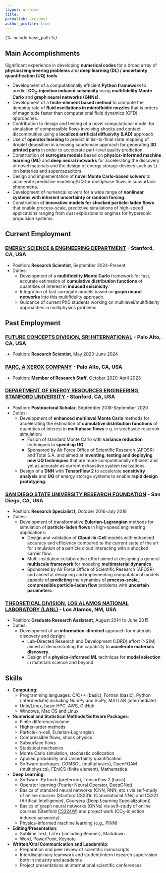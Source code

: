```yaml
---
layout: archive
title: 
permalink: /resume/
author_profile: true
---
```


{% include base_path %}

## Main Accomplishments

Significant experience in developing **numerical codes** for a broad array of **physics/engineering problems** and **deep learning (DL) / uncertainty quantification (UQ) tools**

* Development of a computationally efficient **Python framework** to predict **$\mathrm{CO}_2$-injection induced seismicity** using **multifidelity Monte Carlo** and **graph neural networks (GNNs)**. 
* Development of a **finite-element based method** to compute the damping rate of **fluid oscillations in microfluidic nozzles** that is orders of magnitude faster than computational fluid dynamics (CFD) approaches. 
* Contribution to design and testing of a novel computational model for simulation of compressible flows involving shocks and contact discontinuities using a **localized artificial diffusivity (LAD)** approach.
* Use of **operator learning** to predict initial-to-final state mapping of droplet deposition in a moving subdomain approach for generating **3D printed parts** in order to accelerate part-level quality prediction.
* Construction of **surrogate models** based on **physics-informed machine learning (ML)** and **deep neural networks** for accelerating the discovery of novel materials and the design of energy storage devices such as Li-Ion batteries and supercapacitors.
* Design and implementation of **novel Monte Carlo-based solvers** to accelerate predictive modeling/UQ for multiphase flows in subsurface phenomena.
* Development of numerical solvers for a wide range of **nonlinear systems with inherent uncertainty or random forcing**.
* Construction of **innovative models for shocked particle-laden flows** that enable process-scale, predictive simulations of high-speed applications ranging from dust explosions to engines for hypersonic propulsion systems.

## Current Employment

### [ENERGY SCIENCE & ENGINEERING DEPARTMENT](https://ese.stanford.edu/) - Stanford, CA, USA

* Position: **Research Scientist**, September 2024-Present
* Duties: 
  * Development of a **multifidelity Monte Carlo** framework for fast, accurate estimation of **cumulative distribution functions** of quantities of interest in **induced seismicity**. 
  * Integration of fast surrogate models based on **graph neural networks** into this multifidelity approach.
  * Guidance of current PhD students working on multilevel/multifidelity approaches in multiphysics problems.

## Past Employment

### [FUTURE CONCEPTS DIVISION, SRI INTERNATIONAL](https://www.sri.com/research/future-concepts-division/) - Palo Alto, CA, USA

* Position: **Research Scientist**, May 2023-June 2024

### [PARC, A XEROX COMPANY](https://www.parc.com) - Palo Alto, CA, USA

* Position: **Member of Research Staff**, October 2020-April 2023

### [DEPARTMENT OF ENERGY RESOURCES ENGINEERING](https://earth.stanford.edu/ere), [STANFORD UNIVERSITY](https://www.stanford.edu) - Stanford, CA, USA

* Position: **Postdoctoral Scholar**, September 2018-September 2020
* Duties: 
  * Development of **enhanced multilevel Monte Carlo** methods for accelerating the estimation of **cumulative distribution functions** of quantities of interest in **multiphase flows** e.g. in stochastic reservoir simulation: 
    * Fusion of standard Monte Carlo with **variance reduction** techniques to 
      **speed up UQ**.
    * Sponsored by Air Force Office of Scientific Research (AFOSR) and Total
      S.A. and aimed at **inventing, testing and deploying new UQ techniques** that are more computationally efficient and yet as accurate as current exhaustive system realizations.
  * Design of a **DNN** with **TensorFlow 2** to accelerate **sensitivity analysis** and **UQ** of energy storage systems to enable **rapid design prototyping**.
     
### [SAN DIEGO STATE UNIVERSITY RESEARCH FOUNDATION](https://www.foundation.sdsu.edu/) - San Diego, CA, USA

* Position: **Research Specialist I**, October 2016-July 2018
* Duties: 
  * Development of transformative **Eulerian-Lagrangian** methods for simulation of **particle-laden flows** in high-speed engineering applications:
    * Design and validation of **Cloud-In-Cell** models with enhanced accuracy and efficiency compared to the current state of the art for simulation of a particle cloud interacting with a shocked carrier flow.
    * Multi-institution collaborative effort aimed at designing a general **multiscale framework** for modeling **multimaterial dynamics**.
    * Sponsored by Air Force Office of Scientific Research (AFOSR) and aimed 
      at designing and implementing computational models capable of **predicting** the dynamics of **process-scale, compressible particle-laden flow** problems with **uncertain parameters**. 

### [THEORETICAL DIVISION](https://www.lanl.gov/org/ddste/aldsc/theoretical/index.php), [LOS ALAMOS NATIONAL LABORATORY (LANL)](https://www.lanl.gov/) - Los Alamos, NM, USA

* Position: **Graduate Research Assistant**, August 2014 to June 2015
* Duties: 
  * Development of an **information-directed** approach for materials discovery and design:
    * Lab-Directed Research and Development (LDRD) effort (>$1M) aimed at 
      demonstrating the capability to **accelerate materials discovery**. 
    * Design of a **physics-informed ML** technique for **model selection** in 
      materials science and beyond.

## Skills

* **Computing**: 
  * Programming languages: C/C++ (basic), Fortran (basic), Python (intermediate) including NumPy and SciPy, MATLAB (intermediate)
  * Unix/Linux, basic HPC, AWS, GitHub
  * Windows, Mac OS and Linux  
* **Numerical and Statistical Methods/Software Packages**:
  * Finite difference/volume
  * Higher-order methods
  * Particle-in-cell, Eulerian-Lagrangian
  * Compressible flows, shock physics
  * Subsurface flows
  * Statistical mechanics
  * Monte Carlo simulation, stochastic collocation
  * Applied probability and Uncertainty quantification
  * Software packages: COMSOL (multiphysics), OpenFOAM (multiphysics), FEniCS (finite element), Mathematica
* **Deep Learning**:
  * Software: PyTorch (preferred), Tensorflow 2 (basic)
  * Operator learning (Fourier Neural Operator, DeepONet)
  * Basics of standard neural networks (CNN, RNN, etc.) via self-study of online courses (Stanford CS231n (Convolutional NNs) and CS221 (Artifical Intelligence), Coursera (Deep Learning Specialization))
  * Basics of graph neural networks (GNNs) via self-study of online courses (Stanford [CS224W](https://web.stanford.edu/class/cs224w/)) and project work ($\mathrm{CO}_2$-injection induced seismicity)  
  * Physics-informed machine learning (e.g., PINN)
* **Editing/Presentation**:
  * Sublime Text, LaTex (including Beamer), Markdown
  * Word, PowerPoint, Keynote
* **Written/Oral Communication and Leadership**:
  * Preparation and peer review of scientific manuscripts
  * Interdisciplinary teamwork and student/intern research supervision both in industry and academia
  * Project presentations at international scientific conferences


